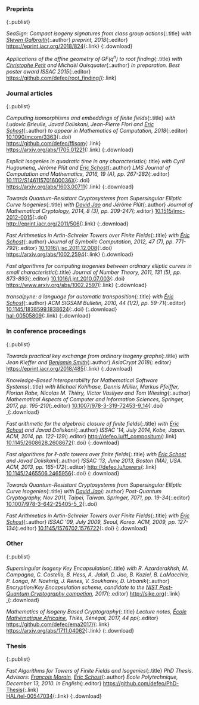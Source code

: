 ### Preprints
{:.publist}

_SeaSign: Compact isogeny signatures from class group actions_{:.title}
_with [Steven Galbraith](https://www.math.auckland.ac.nz/~sgal018/)_{:.author}
_preprint, 2018_{:.editor}
<https://eprint.iacr.org/2018/824>{:.link}
[ ](https://eprint.iacr.org/2018/824.pdf){:.download}

_Applications of the affine geometry of GF(q<sup>n</sup>) to root finding_{:.title}
_with [Christophe Petit][cpetit] and Michaël Quisquater_{:.author}
_In preparation. Best poster award ISSAC 2015_{:.editor}
<https://github.com/defeo/root_finding/>{:.link}


### Journal articles
{:.publist}

_Computing isomorphisms and embeddings of finite fields_{:.title}
_with Ludovic Brieulle, Javad Doliskani, Jean-Pierre Flori and [Éric Schost][eschost]_{:.author}
_to appear in Mathematics of Computation, 2018_{:.editor}
[10.1090/mcom/3363](https://doi.org/10.1090/mcom/3363){:.doi}<br>
<https://github.com/defeo/ffisom>{:.link}<br>
<https://arxiv.org/abs/1705.01221>{:.link}
[ ](https://arxiv.org/pdf/1705.01221){:.download}

_Explicit isogenies in quadratic time in any characteristic_{:.title}
_with Cyril Hugounenq, Jérôme Plût and [Éric Schost][eschost]_{:.author}
_LMS Journal of Computation and Mathematics, 2016, 19 (A), pp. 267-282_{:.editor}
[10.1112/S146115701600036X](http://dx.doi.org/10.1112/S146115701600036X){:.doi}<br>
<https://arxiv.org/abs/1603.00711>{:.link}
[ ](https://arxiv.org/abs/1603.00711v1){:.download}

_Towards Quantum-Resistant Cryptosystems from Supersingular Elliptic Curve Isogenies_{:.title}
_with [David Jao][djao] and Jérôme Plût_{:.author}
_Journal of Mathematical Cryptology, 2014, 8 (3), pp. 209-247_{:.editor}
[10.1515/jmc-2012-0015](http://www.degruyter.com/view/j/jmc.2014.8.issue-3/jmc-2012-0015/jmc-2012-0015.xml){:.doi}<br>
<http://eprint.iacr.org/2011/506>{:.link}
[ ](http://eprint.iacr.org/2011/506.pdf){:.download}

_Fast Arithmetics in Artin-Schreier Towers over Finite Fields_{:.title}
_with [Éric Schost][eschost]_{:.author}
_Journal of Symbolic Computation, 2012, 47 (7), pp. 771-792_{:.editor}
[10.1016/j.jsc.2011.12.008](http://dx.doi.org/10.1016/j.jsc.2011.12.008){:.doi}<br>
<https://arxiv.org/abs/1002.2594>{:.link}
[ ](https://arxiv.org/pdf/1002.2594v1){:.download}

_Fast algorithms for computing isogenies between ordinary elliptic curves in small characteristic_{:.title}
_Journal of Number Theory, 2011, 131 (5), pp. 873-893_{:.editor}
[10.1016/j.jnt.2010.07.003](http://dx.doi.org/10.1016/j.jnt.2010.07.003){:.doi}<br>
<https://www.arxiv.org/abs/1002.2597>{:.link}
[ ](https://www.arxiv.org/pdf/1002.2597v1){:.download}

_transalpyne: a language for automatic transposition_{:.title}
_with [Éric Schost][eschost]_{:.author}
_ACM SIGSAM Bulletin, 2010, 44 (1/2), pp. 59-71_{:.editor}
[10.1145/1838599.1838624](http://dx.doi.org/10.1145/1838599.1838624){:.doi}
[ ](http://dl.acm.org/authorize?373407){:.download}<br>
[hal-00505809](http://hal.inria.fr/index.php?action_todo=search&view_this_doc=hal-00505809){:.link}
[ ](http://hal.archives-ouvertes.fr/docs/00/50/58/09/PDF/Calculemus.pdf){:.download}

### In conference proceedings
{:.publist}

_Towards practical key exchange from ordinary isogeny graphs_{:.title}
_with Jean Kieffer and [Benjamin Smith](http://www.lix.polytechnique.fr/~smith/)_{:.author}
_AsiaCrypt 2018_{:.editor}
<https://eprint.iacr.org/2018/485>{:.link}
[ ](https://eprint.iacr.org/2018/485.pdf){:.download}


_Knowledge-Based Interoperability for Mathematical Software Systems_{:.title}
_with Michael Kohlhase, Dennis Müller, Markus Pfeiffer, Florian Rabe, Nicolas M. Thiéry, Victor Vasilyev and Tom Wiesing_{:.author}
_Mathematical Aspects of Computer and Information Sciences, Springer, 2017, pp. 195-210_{:.editor}
[10.1007/978-3-319-72453-9_14](http://dx.doi.org/10.1007/978-3-319-72453-9_14){:.doi}
[ ](https://research-repository.st-andrews.ac.uk/bitstream/handle/10023/12491/crc.pdf){:.download}

_Fast arithmetic for the algebraic closure of finite fields_{:.title}
_with [Éric Schost][eschost] and Javad Doliskani_{:.author}
_ISSAC '14, July 2014, Kobe, Japan. ACM, 2014, pp. 122-129_{:.editor}
<http://defeo.lu/ff_compositum>{:.link}<br>
[10.1145/2608628.2608672](http://dx.doi.org/10.1145/2608628.2608672){:.doi}
[ ](http://dl.acm.org/authorize?N82344){:.download}

_Fast algorithms for ℓ-adic towers over finite fields_{:.title}
_with [Éric Schost][eschost] and Javad Doliskani_{:.author}
_ISSAC '13, June 2013, Boston (MA), USA. ACM, 2013, pp. 165-172_{:.editor}
<http://defeo.lu/towers>{:.link}<br>
[10.1145/2465506.2465956](http://dx.doi.org/10.1145/2465506.2465956){:.doi}
[ ](http://dl.acm.org/authorize?6823128){:.download}

_Towards Quantum-Resistant Cryptosystems from Supersingular Elliptic Curve Isogenies_{:.title}
_with [David Jao][djao]_{:.author}
_Post-Quantum Cryptography, Nov 2011, Taipei, Taiwan. Springer, 7071, pp. 19-34_{:.editor}
[10.1007/978-3-642-25405-5\_2](http://dx.doi.org/10.1007/978-3-642-25405-5_2){:.doi}

_Fast Arithmetics in Artin-Schreier Towers over Finite Fields_{:.title}
_with [Éric Schost][eschost]_{:.author}
_ISSAC '09, July 2009, Seoul, Korea. ACM, 2009, pp. 127-134_{:.editor}
[10.1145/1576702.1576722](http://dx.doi.org/10.1145/1576702.1576722){:.doi}
[ ](http://dl.acm.org/authorize?117912){:.download}

### Other
{:.publist}

_Supersingular Isogeny Key Encapsulation_{:.title}
_with R. Azarderakhsh, M. Campagna, C. Costello, B. Hess, A. Jalali, D. Jao, B. Koziel, B. LaMacchia, P. Longa, M. Naehrig, J. Renes, V. Soukharev, D. Urbanik_{:.author}
_Encryption/Key Encapsulation scheme, candidate to the [NIST Post-Quantum Cryptography competion](https://csrc.nist.gov/Projects/Post-Quantum-Cryptography), 2017_{:.editor}
<http://sike.org>{:.link}
[ ](http://sike.org/files/SIDH-spec.pdf){:.download}

_Mathematics of Isogeny Based Cryptography_{:.title}
_Lecture notes, [École Mathématique Africaine](http://ema2017.lacgaa.com/), Thiès, Sénégal, 2017, 44 pp_{:.editor}
<https://github.com/defeo/ema2017/>{:.link}<br>
<https://arxiv.org/abs/1711.04062>{:.link}
[ ](https://arxiv.org/pdf/1711.04062){:.download}

### Thesis
{:.publist}

_Fast Algorithms for Towers of Finite Fields and Isogenies_{:.title}
_PhD Thesis. Advisors: [François Morain][fm], [Éric Schost][eschost]_{:.author}
_École Polytechnique, December 13, 2010. In English_{:.editor}
<https://github.com/defeo/PhD-Thesis>{:.link}<br>
[HAL/tel-00547034](https://hal.inria.fr/tel-00547034){:.link}
[ ](https://hal.inria.fr/tel-00547034v3/document){:.download}



[djao]: http://djao.math.uwaterloo.ca/
[eschost]: https://cs.uwaterloo.ca/~eschost/
[fm]: http://www.lix.polytechnique.fr/~morain/
[cpetit]: http://people.maths.ox.ac.uk/petit/
